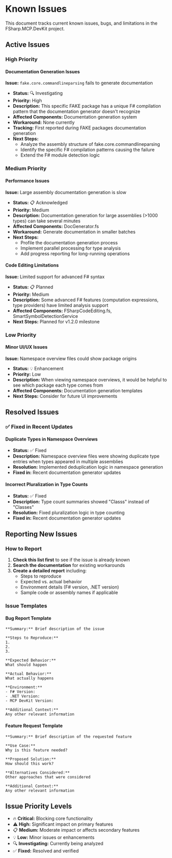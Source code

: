 # Known Issues

This document tracks current known issues, bugs, and limitations in the FSharp.MCP.DevKit project.

## Active Issues

### High Priority

#### Documentation Generation Issues

**Issue:** `fake.core.commandlineparsing` fails to generate documentation
- **Status:** 🔍 Investigating
- **Priority:** High
- **Description:** This specific FAKE package has a unique F# compilation pattern that the documentation generator doesn't recognize
- **Affected Components:** Documentation generation system
- **Workaround:** None currently
- **Tracking:** First reported during FAKE packages documentation generation
- **Next Steps:** 
  - Analyze the assembly structure of fake.core.commandlineparsing
  - Identify the specific F# compilation patterns causing the failure
  - Extend the F# module detection logic

### Medium Priority

#### Performance Issues

**Issue:** Large assembly documentation generation is slow
- **Status:** 📋 Acknowledged
- **Priority:** Medium
- **Description:** Documentation generation for large assemblies (>1000 types) can take several minutes
- **Affected Components:** DocGenerator.fs
- **Workaround:** Generate documentation in smaller batches
- **Next Steps:**
  - Profile the documentation generation process
  - Implement parallel processing for type analysis
  - Add progress reporting for long-running operations

#### Code Editing Limitations

**Issue:** Limited support for advanced F# syntax
- **Status:** 📋 Planned
- **Priority:** Medium
- **Description:** Some advanced F# features (computation expressions, type providers) have limited analysis support
- **Affected Components:** FSharpCodeEditing.fs, SmartSymbolDetectionService
- **Next Steps:** Planned for v1.2.0 milestone

### Low Priority

#### Minor UI/UX Issues

**Issue:** Namespace overview files could show package origins
- **Status:** 💡 Enhancement
- **Priority:** Low
- **Description:** When viewing namespace overviews, it would be helpful to see which package each type comes from
- **Affected Components:** Documentation generation templates
- **Next Steps:** Consider for future UI improvements

## Resolved Issues

### ✅ Fixed in Recent Updates

#### Duplicate Types in Namespace Overviews
- **Status:** ✅ Fixed
- **Description:** Namespace overview files were showing duplicate type entries when types appeared in multiple assemblies
- **Resolution:** Implemented deduplication logic in namespace generation
- **Fixed in:** Recent documentation generator updates

#### Incorrect Pluralization in Type Counts
- **Status:** ✅ Fixed  
- **Description:** Type count summaries showed "Classs" instead of "Classes"
- **Resolution:** Fixed pluralization logic in type counting
- **Fixed in:** Recent documentation generator updates

## Reporting New Issues

### How to Report

1. **Check this list first** to see if the issue is already known
2. **Search the documentation** for existing workarounds
3. **Create a detailed report** including:
   - Steps to reproduce
   - Expected vs. actual behavior
   - Environment details (F# version, .NET version)
   - Sample code or assembly names if applicable

### Issue Templates

#### Bug Report Template
```
**Summary:** Brief description of the issue

**Steps to Reproduce:**
1. 
2. 
3. 

**Expected Behavior:** 
What should happen

**Actual Behavior:** 
What actually happens

**Environment:**
- F# Version: 
- .NET Version: 
- MCP DevKit Version: 

**Additional Context:**
Any other relevant information
```

#### Feature Request Template
```
**Summary:** Brief description of the requested feature

**Use Case:** 
Why is this feature needed?

**Proposed Solution:** 
How should this work?

**Alternatives Considered:** 
Other approaches that were considered

**Additional Context:**
Any other relevant information
```

## Issue Priority Levels

- 🔥 **Critical:** Blocking core functionality
- ⚠️ **High:** Significant impact on primary features  
- 📋 **Medium:** Moderate impact or affects secondary features
- 💡 **Low:** Minor issues or enhancements
- 🔍 **Investigating:** Currently being analyzed
- ✅ **Fixed:** Resolved and verified
